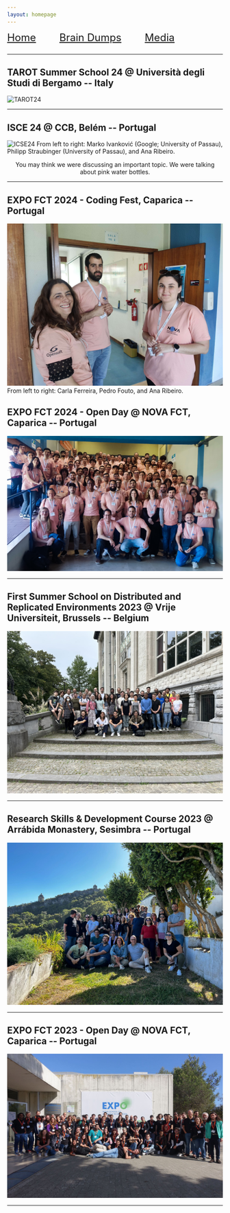 ```yaml
---
layout: homepage
---
```


<div style="font-size: x-large; float:top; margin-bottom: 1.0em;">
    <a href="index.html">Home</a>
    <a style="margin-left:2.0em;" href="braindumps.html">Brain Dumps</a>
    <a style="margin-left:2.0em; text-decoration: underline;" href="media.html">Media</a>
</div>

---

## TAROT Summer School 24 @ Università degli Studi di Bergamo -- Italy 
<img src="assets/img/tarot24.jpg" alt="TAROT24">

--- 

## ISCE 24 @ CCB, Belém -- Portugal 
<img src="assets/img/ICSE24_1.JPG" alt="ICSE24">
From left to right: Marko Ivanković (Google; University of Passau), Philipp Straubinger (University of Passau), and Ana Ribeiro. 
<p style="text-align: center;">You may think we were discussing an important topic. We were talking about pink water bottles.</p> 

---

## EXPO FCT 2024 - Coding Fest, Caparica -- Portugal 
<img src="assets/img/expoFCT24_1.jpg" alt="EXPO24">
From left to right: Carla Ferreira, Pedro Fouto, and Ana Ribeiro. 

## EXPO FCT 2024 - Open Day @ NOVA FCT, Caparica -- Portugal 
<img src="assets/img/ExpoFCT2024.jpg" alt="EXPO24">

---

## First Summer School on Distributed and Replicated Environments 2023 @ Vrije Universiteit, Brussels -- Belgium
<img src="assets/img/DARE23.jpg" alt="DARE23">

---

## Research Skills & Development Course 2023 @ Arrábida Monastery, Sesimbra -- Portugal
<img src="assets/img/RSD23.jpeg" alt="RSD23">

---

## EXPO FCT 2023 - Open Day @ NOVA FCT, Caparica -- Portugal 
<img src="assets/img/expo23.jpg" alt="EXPO23">

----